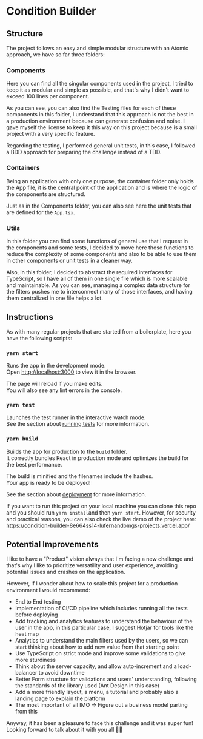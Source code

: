 # Condition Builder

## Structure

The project follows an easy and simple modular structure with an Atomic approach, we have so far three folders:

### Components
Here you can find all the singular components used in the project, I tried to keep it as modular and simple as possible, and that's why I didn't want to exceed 100 lines per component.

As you can see, you can also find the Testing files for each of these components in this folder, I understand that this approach is not the best in a production environment because can generate confusion and noise. I gave myself the license to keep it this way on this project because is a small project with a very specific feature.

Regarding the testing, I performed general unit tests, in this case, I followed a BDD approach for preparing the challenge instead of a TDD.

### Containers
Being an application with only one purpose, the container folder only holds the App file, it is the central point of the application and is where the logic of the components are structured.

Just as in the Components folder, you can also see here the unit tests that are defined for the ```App.tsx```.

### Utils
In this folder you can find some functions of general use that I request in the components and some tests, I decided to move here those functions to reduce the complexity of some components and also to be able to use them in other components or unit tests in a cleaner way.

Also, in this folder, I decided to abstract the required interfaces for TypeScript, so I have all of them in one single file which is more scalable and maintainable. As you can see, managing a complex data structure for the filters pushes me to interconnect many of those interfaces, and having them centralized in one file helps a lot.

## Instructions

As with many regular projects that are started from a boilerplate, here you have the following scripts:

### `yarn start`

Runs the app in the development mode.\
Open [http://localhost:3000](http://localhost:3000) to view it in the browser.

The page will reload if you make edits.\
You will also see any lint errors in the console.

### `yarn test`

Launches the test runner in the interactive watch mode.\
See the section about [running tests](https://facebook.github.io/create-react-app/docs/running-tests) for more information.

### `yarn build`

Builds the app for production to the `build` folder.\
It correctly bundles React in production mode and optimizes the build for the best performance.

The build is minified and the filenames include the hashes.\
Your app is ready to be deployed!

See the section about [deployment](https://facebook.github.io/create-react-app/docs/deployment) for more information.

If you want to run this project on your local machine you can clone this repo and you should run ```yarn install```and then ```yarn start```. However, for security and practical reasons, you can also check the live demo of the project here: https://condition-builder-8e664ss14-lufernandomgs-projects.vercel.app/


## Potential Improvements

I like to have a "Product" vision always that I'm facing a new challenge and that's why I like to prioritize versatility and user experience, avoiding potential issues and crashes on the application.

However, if I wonder about how to scale this project for a production environment I would recommend:
- End to End testing
- Implementation of CI/CD pipeline which includes running all the tests before deploying
- Add tracking and analytics features to understand the behaviour of the user in the app, in this particular case, I suggest Hotjar for tools like the heat map
- Analytics to understand the main filters used by the users, so we can start thinking about how to add new value from that starting point
- Use TypeScript on strict mode and improve some validations to give more sturdiness
- Think about the server capacity, and allow auto-increment and a load-balancer to avoid downtime
- Better Form structure for validations and users' understanding, following the standards of the library used (Ant Design in this case)
- Add a more friendly layout, a menu, a tutorial and probably also a landing page to explain the platform
- The most important of all IMO -> Figure out a business model parting from this


Anyway, it has been a pleasure to face this challenge and it was super fun! Looking forward to talk about it with you all 🙌🏻
